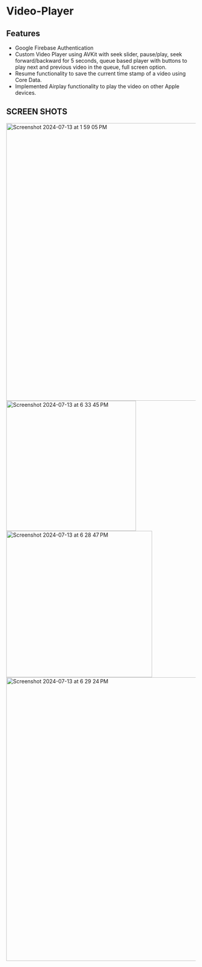 # Video-Player
## Features
* Google Firebase Authentication
* Custom Video Player using AVKit with seek slider, pause/play, seek forward/backward for 5 seconds, queue based player with buttons to play next and previous video in the queue, full screen option.
* Resume functionality to save the current time stamp of a video using Core Data.
* Implemented Airplay functionality to play the video on other Apple devices.

## SCREEN SHOTS
<img width="736" alt="Screenshot 2024-07-13 at 1 59 05 PM" src="https://github.com/user-attachments/assets/cd551354-268c-485d-87e5-27668d645814">
<img width="345" alt="Screenshot 2024-07-13 at 6 33 45 PM" src="https://github.com/user-attachments/assets/da25acac-597f-447a-8552-d4f87b91a5c6">
<img width="388" alt="Screenshot 2024-07-13 at 6 28 47 PM" src="https://github.com/user-attachments/assets/90449665-d1b9-4ab8-a80e-b0743c2259f0">
<img width="752" alt="Screenshot 2024-07-13 at 6 29 24 PM" src="https://github.com/user-attachments/assets/b316d3f6-9a16-47bd-b37a-818521c62e6d">
